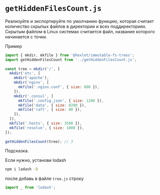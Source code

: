 # `getHiddenFilesCount.js`
Реализуйте и экспортируйте по умолчанию функцию, которая считает количество скрытых файлов в директории и всех поддиректориях. Скрытым файлом в Linux системах считается файл, название которого начинается с точки.

Пример
```js
import { mkdir, mkfile } from '@hexlet/immutable-fs-trees';
import getHiddenFilesCount from '../getHiddenFilesCount.js';
 
const tree = mkdir('/', [
  mkdir('etc', [
    mkdir('apache'),
    mkdir('nginx', [
      mkfile('.nginx.conf', { size: 800 }),
    ]),
    mkdir('.consul', [
      mkfile('.config.json', { size: 1200 }),
      mkfile('data', { size: 8200 }),
      mkfile('raft', { size: 80 }),
    ]),
  ]),
  mkfile('.hosts', { size: 3500 }),
  mkfile('resolve', { size: 1000 }),
]);
 
getHiddenFilesCount(tree); // 3
```
Подсказка.

Если нужно, установи lodash
```sh
npm i ladash -D
```
после добавь в файле `tree.js` строку
```js
import _ from 'lodash';
```